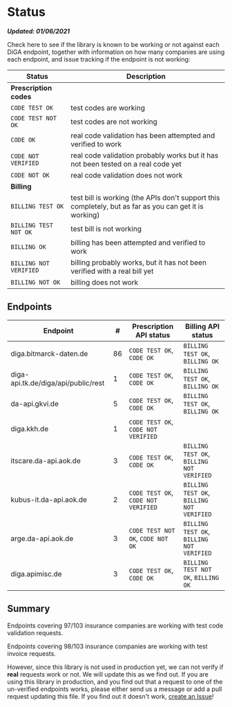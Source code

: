 # Status

_**Updated: 01/06/2021**_

Check here to see if the library is known to be working or not against each DiGA endpoint,
together with information on how many companies are using each endpoint, and issue tracking if the endpoint is not working:

| Status                 | Description                                                                                            |
| ---------------------- | ------------------------------------------------------------------------------------------------------ |
| **Prescription codes** |                                                                                                        |
| `CODE TEST OK`         | test codes are working                                                                                 |
| `CODE TEST NOT OK`     | test codes are not working                                                                             |
| `CODE OK`              | real code validation has been attempted and verified to work                                           |
| `CODE NOT VERIFIED`    | real code validation probably works but it has not been tested on a real code yet                      |
| `CODE NOT OK`          | real code validation does not work                                                                     |
| **Billing**            |                                                                                                        |
| `BILLING TEST OK`      | test bill is working (the APIs don't support this completely, but as far as you can get it is working) |
| `BILLING TEST NOT OK`  | test bill is not working                                                                               |
| `BILLING OK`           | billing has been attempted and verified to work                                                        |
| `BILLING NOT VERIFIED` | billing probably works, but it has not been verified with a real bill yet                              |
| `BILLING NOT OK`       | billing does not work                                                                                  |

## Endpoints

| Endpoint                            | #   | Prescription API status             | Billing API status                        |
| ----------------------------------- | --- | ----------------------------------- | ----------------------------------------- |
| diga.bitmarck-daten.de              | 86  | `CODE TEST OK`, `CODE OK`           | `BILLING TEST OK`, `BILLING OK`           |
| diga-api.tk.de/diga/api/public/rest | 1   | `CODE TEST OK`, `CODE OK`           | `BILLING TEST OK`, `BILLING OK`           |
| da-api.gkvi.de                      | 5   | `CODE TEST OK`, `CODE OK`           | `BILLING TEST OK`, `BILLING OK`           |
| diga.kkh.de                         | 1   | `CODE TEST OK`, `CODE NOT VERIFIED` |                                           |
| itscare.da-api.aok.de               | 3   | `CODE TEST OK`, `CODE OK`           | `BILLING TEST OK`, `BILLING NOT VERIFIED` |
| kubus-it.da-api.aok.de              | 2   | `CODE TEST OK`, `CODE NOT VERIFIED` | `BILLING TEST OK`, `BILLING NOT VERIFIED` |
| arge.da-api.aok.de                  | 3   | `CODE TEST NOT OK`, `CODE NOT OK`   | `BILLING TEST OK`, `BILLING NOT VERIFIED` |
| diga.apimisc.de                     | 3   | `CODE TEST OK`, `CODE OK`           | `BILLING TEST NOT OK`, `BILLING OK`       |

## Summary

Endpoints covering 97/103 insurance companies are working with test code validation requests.

Endpoints covering 98/103 insurance companies are working with test invoice requests.

However, since this library is not used in production yet, we can not verify if **real** requests work or not.
We will update this as we find out. If you are using this library in production, and you find out that a request to
one of the un-verified endpoints works, please either send us a message or add a pull request updating this file.
If you find out it doesn't work, [create an Issue](https://github.com/alex-therapeutics/diga-api-client/issues/new/choose)!
